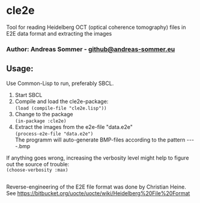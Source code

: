 # cle2e
Tool for reading Heidelberg OCT (optical coherence tomography) files in E2E data format and extracting the images

### Author: Andreas Sommer - github@andreas-sommer.eu

## Usage:
Use Common-Lisp to run, preferably SBCL.

1) Start SBCL
2) Compile and load the cle2e-package:  
   <code>(load (compile-file "cle2e.lisp"))</code>
3) Change to the package  
   <code>(in-package :cle2e)</code>
4) Extract the images from the e2e-file "data.e2e"  
   <code>(process-e2e-file "data.e2e")</code>  
   The programm will auto-generate BMP-files according to the pattern <patientname>-<birthday>-<side>-<type>-<runningnumber>.bmp

If anything goes wrong, increasing the verbosity level might help to figure out the source of trouble:  
<code>(choose-verbosity :max)</code>

##

Reverse-engineering of the E2E file format was done by Christian Heine.  
See https://bitbucket.org/uocte/uocte/wiki/Heidelberg%20File%20Format  
